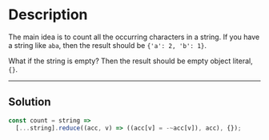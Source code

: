 # Description

The main idea is to count all the occurring characters in a string. If you have a string like `aba`, then the result should be `{'a': 2, 'b': 1}`.

What if the string is empty? Then the result should be empty object literal, `{}`.

---

## Solution

```js
const count = string =>
  [...string].reduce((acc, v) => ((acc[v] = -~acc[v]), acc), {});
```
